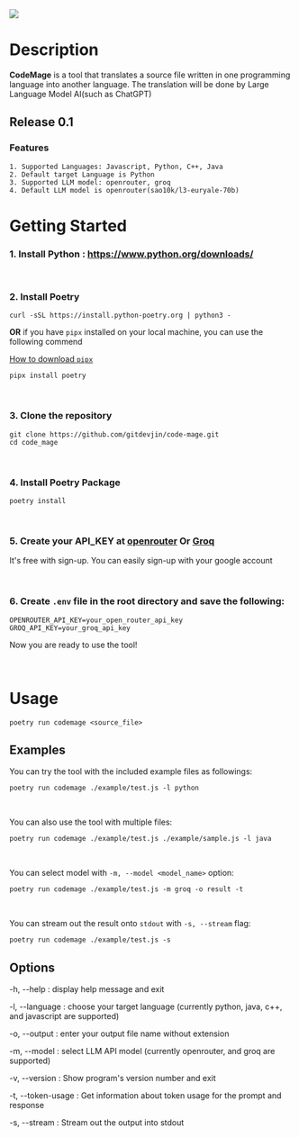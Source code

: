 <img src="https://vhs.charm.sh/vhs-5IzBzwY5YvLUKiO1Ntq8DX.gif">

# Description
**CodeMage** is a tool that translates a source file written in one programming language into another language.
The translation will be done by Large Language Model AI(such as ChatGPT)

## Release 0.1

### Features
    1. Supported Languages: Javascript, Python, C++, Java
    2. Default target Language is Python
    3. Supported LLM model: openrouter, groq
    4. Default LLM model is openrouter(sao10k/l3-euryale-70b)


# Getting Started

### 1. Install Python : https://www.python.org/downloads/

<br>

### 2. Install Poetry

```console
curl -sSL https://install.python-poetry.org | python3 -
```

**OR** if you have `pipx` installed on your local machine, you can use the following commend

[How to download `pipx`](https://github.com/pypa/pipx)

```console
pipx install poetry
```

<br>

### 3. Clone the repository
```console
git clone https://github.com/gitdevjin/code-mage.git
cd code_mage
```

<br>

### 4. Install Poetry Package
```console
poetry install
```

<br>

### 5. Create your API_KEY at [openrouter](https://openrouter.ai/docs/api-keys) Or [Groq](https://console.groq.com/keys)
It's free with sign-up. You can easily sign-up with your google account

<br>

### 6. Create `.env` file in the root directory and save the following:
```
OPENROUTER_API_KEY=your_open_router_api_key
GROQ_API_KEY=your_groq_api_key
```

Now you are ready to use the tool!

<br>

# Usage

```console
poetry run codemage <source_file>
```

## Examples
You can try the tool with the included example files as followings:

```console
poetry run codemage ./example/test.js -l python
```

<br>

You can also use the tool with multiple files:

```console
poetry run codemage ./example/test.js ./example/sample.js -l java
```

<br>

You can select model with `-m, --model <model_name>` option:

```console
poetry run codemage ./example/test.js -m groq -o result -t
```

<br>

You can stream out the result onto `stdout` with `-s, --stream` flag:

```console
poetry run codemage ./example/test.js -s
```


## Options

-h, --help : display help message and exit

-l, --language : choose your target language (currently python, java, c++, and javascript are supported)

-o, --output : enter your output file name without extension

-m, --model : select LLM API model (currently openrouter, and groq are supported)

-v, --version : Show program's version number and exit

-t, --token-usage : Get information about token usage for the prompt and response

-s, --stream : Stream out the output into stdout

